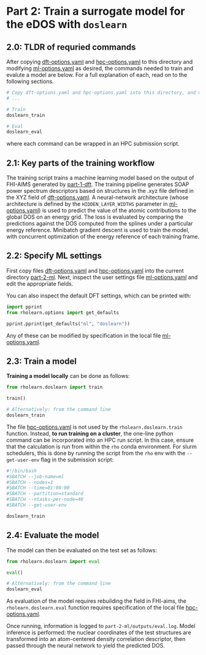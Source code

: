 # Part 2: Train a surrogate model for the eDOS with `doslearn`


## 2.0: TLDR of requried commands

After copying [dft-options.yaml](../part-1-dft/dft-options.yaml) and [hpc-options.yaml](../part-1-dft/hpc-options.yaml) to this directory and modifying [ml-options.yaml](ml-options.yaml) as desired, the commands needed to train and evalute a model are below. For a full explanation of each, read on to the following sections.

```bash
# Copy dft-options.yaml and hpc-options.yaml into this directory, and modify ml-options.yaml if desired
# ...

# Train
doslearn_train

# Eval
doslearn_eval
```
where each command can be wrapped in an HPC submission script.

## 2.1: Key parts of the training workflow

The training script trains a machine learning model based on the output of FHI-AIMS generated by [part-1-dft](../part-1-dft/). The training pipeline generates SOAP power spectrum descriptors based on structures in the .xyz file defined in the XYZ field of [dft-options.yaml](../part-1-dft/dft-options.yaml). A neural-network architecture (whose architecture is defined by the `HIDDEN_LAYER_WIDTHS` parameter in [ml-options.yaml](../part-2-ml/ml-options.yaml)) is used to predict the value of the atomic contributions to the global DOS on an energy grid. The loss is evaluated by comparing the predictions against the DOS computed from the splines under a particular energy reference. Minibatch gradient descent is used to train the model, with concurrent optimization of the energy reference of each training frame.

## 2.2: Specify ML settings

First copy files [dft-options.yaml](../part-1-dft/dft-options.yaml) and [hpc-options.yaml](../part-1-dft/hpc-options.yaml) into the current directory [part-2-ml](.). Next, inspect the user settings file [ml-options.yaml](ml-options.yaml) and edit the appropriate fields.

You can also inspect the default DFT settings, which can be printed with:
```python
import pprint
from rholearn.options import get_defaults

pprint.pprint(get_defaults("ml", "doslearn"))
```
Any of these can be modified by specification in the local file [ml-options.yaml](ml-options.yaml).

## 2.3: Train a model

**Training a model locally** can be done as follows:

```python
from rholearn.doslearn import train

train()

# Alternatively: from the command line
doslearn_train
```

The file [hpc-options.yaml](hpc-options.yaml) is not used by the `rholearn.doslearn.train` function. Instead, **to run training on a cluster**, the one-line python command can be incorporated into an HPC run script. In this case, ensure that the calculation is run from within the `rho` conda environment. For slurm schedulers, this is done by running the script from the `rho` env with the `--get-user-env` flag in the submission script:

```bash
#!/bin/bash
#SBATCH --job-name=ml
#SBATCH --nodes=1
#SBATCH --time=01:00:00
#SBATCH --partition=standard
#SBATCH --ntasks-per-node=40
#SBATCH --get-user-env

doslearn_train
```

## 2.4: Evaluate the model

The model can then be evaluated on the test set as follows:

```python
from rholearn.doslearn import eval

eval()

# Alternatively: from the command line
doslearn_eval
```
As evaluation of the model requires rebuilding the field in FHI-aims, the `rholearn.doslearn.eval` function requires specification of the local file [hpc-options.yaml](hpc-options.yaml).

Once running, information is logged to `part-2-ml/outputs/eval.log`. Model inference is performed: the nuclear coordinates of the test structures are transformed into an atom-centered density correlation descriptor, then passed through the neural network to yield the predicted DOS.
